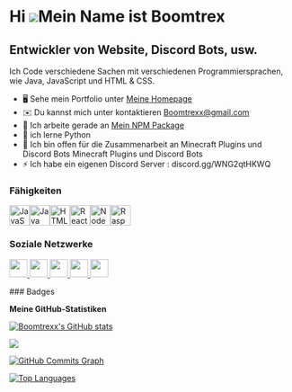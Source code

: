 Hi ![](https://user-images.githubusercontent.com/18350557/176309783-0785949b-9127-417c-8b55-ab5a4333674e.gif)Mein Name ist Boomtrex
================================================================================================================================

Entwickler von Website, Discord Bots, usw.
------------------------------------------

Ich Code verschiedene Sachen mit verschiedenen Programmiersprachen, wie Java, JavaScript und HTML & CSS.

* 🖥️  Sehe mein Portfolio unter [Meine Homepage](http://inktr.ee/Boomtrex)
* ✉️  Du kannst mich unter kontaktieren [Boomtrexx@gmail.com](mailto:Boomtrexx@gmail.com)
* 🚀  Ich arbeite gerade an [Mein NPM Package](http://github.com/Boomtrexx/say-hello-functions)
* 🧠  ich lerne Python
* 🤝  Ich bin offen für die Zusammenarbeit an Minecraft Plugins und Discord Bots Minecraft Plugins und Discord Bots
* ⚡  Ich habe ein eigenen Discord Server : discord.gg/WNG2qtHKWQ

### Fähigkeiten

<p align="left">
<a href="https://developer.mozilla.org/en-US/docs/Web/JavaScript" target="_blank" rel="noreferrer"><img src="https://raw.githubusercontent.com/danielcranney/readme-generator/main/public/icons/skills/javascript-colored.svg" width="36" height="36" alt="JavaScript" /></a><a href="https://www.oracle.com/java/" target="_blank" rel="noreferrer"><img src="https://raw.githubusercontent.com/danielcranney/readme-generator/main/public/icons/skills/java-colored.svg" width="36" height="36" alt="Java" /></a><a href="https://developer.mozilla.org/en-US/docs/Glossary/HTML5" target="_blank" rel="noreferrer"><img src="https://raw.githubusercontent.com/danielcranney/readme-generator/main/public/icons/skills/html5-colored.svg" width="36" height="36" alt="HTML5" /></a><a href="https://reactjs.org/" target="_blank" rel="noreferrer"><img src="https://raw.githubusercontent.com/danielcranney/readme-generator/main/public/icons/skills/react-colored.svg" width="36" height="36" alt="React" /></a><a href="https://nodejs.org/en/" target="_blank" rel="noreferrer"><img src="https://raw.githubusercontent.com/danielcranney/readme-generator/main/public/icons/skills/nodejs-colored.svg" width="36" height="36" alt="NodeJS" /></a><a href="https://www.raspberrypi.org/" target="_blank" rel="noreferrer"><img src="https://raw.githubusercontent.com/danielcranney/readme-generator/main/public/icons/skills/raspberrypi-colored.svg" width="36" height="36" alt="Raspberry Pi" /></a>
</p>

### Soziale Netzwerke

<p align="left"> <a href="https://discord.com/users/boomtrex" target="_blank" rel="noreferrer"> <picture> <source media="(prefers-color-scheme: dark)" srcset="undefined" /> <source media="(prefers-color-scheme: light)" srcset="https://raw.githubusercontent.com/danielcranney/readme-generator/main/public/icons/socials/discord.svg" /> <img src="https://raw.githubusercontent.com/danielcranney/readme-generator/main/public/icons/socials/discord.svg" width="32" height="32" /> </picture> </a> <a href="https://www.github.com/Boomtrexx" target="_blank" rel="noreferrer"> <picture> <source media="(prefers-color-scheme: dark)" srcset="https://raw.githubusercontent.com/danielcranney/readme-generator/main/public/icons/socials/github-dark.svg" /> <source media="(prefers-color-scheme: light)" srcset="https://raw.githubusercontent.com/danielcranney/readme-generator/main/public/icons/socials/github.svg" /> <img src="https://raw.githubusercontent.com/danielcranney/readme-generator/main/public/icons/socials/github.svg" width="32" height="32" /> </picture> </a> <a href="https://www.x.com/oomtrexx" target="_blank" rel="noreferrer"> <picture> <source media="(prefers-color-scheme: dark)" srcset="https://raw.githubusercontent.com/danielcranney/readme-generator/main/public/icons/socials/twitter-dark.svg" /> <source media="(prefers-color-scheme: light)" srcset="https://raw.githubusercontent.com/danielcranney/readme-generator/main/public/icons/socials/twitter.svg" /> <img src="https://raw.githubusercontent.com/danielcranney/readme-generator/main/public/icons/socials/twitter.svg" width="32" height="32" /> </picture> </a> <a href="https://www.youtube.com/@Boomtrexf" target="_blank" rel="noreferrer"> <picture> <source media="(prefers-color-scheme: dark)" srcset="undefined" /> <source media="(prefers-color-scheme: light)" srcset="https://raw.githubusercontent.com/danielcranney/readme-generator/main/public/icons/socials/youtube.svg" /> <img src="https://raw.githubusercontent.com/danielcranney/readme-generator/main/public/icons/socials/youtube.svg" width="32" height="32" /> </picture> </a> <a href="https://www.twitch.tv/boomtrex" target="_blank" rel="noreferrer"> <picture> <source media="(prefers-color-scheme: dark)" srcset="undefined" /> <source media="(prefers-color-scheme: light)" srcset="https://raw.githubusercontent.com/danielcranney/readme-generator/main/public/icons/socials/twitch.svg" /> <img src="https://raw.githubusercontent.com/danielcranney/readme-generator/main/public/icons/socials/twitch.svg" width="32" height="32" /> </picture> </a></p>
### Badges

<b>Meine GitHub-Statistiken</b>

<a href="http://www.github.com/Boomtrexx"><img src="https://github-readme-stats.vercel.app/api?username=Boomtrexx&show_icons=true&hide=&count_private=true&title_color=ec4899&text_color=f97316&icon_color=0891b2&bg_color=1c1917&hide_border=true&show_icons=true" alt="Boomtrexx's GitHub stats" /></a>

<a href="http://www.github.com/Boomtrexx"><img src="https://github-readme-streak-stats.herokuapp.com/?user=Boomtrexx&stroke=f97316&background=1c1917&ring=ec4899&fire=ec4899&currStreakNum=f97316&currStreakLabel=ec4899&sideNums=f97316&sideLabels=f97316&dates=f97316&hide_border=true" /></a>

<a href="http://www.github.com/Boomtrexx"><img src="https://github-readme-activity-graph.cyclic.app/graph?username=Boomtrexx&bg_color=1c1917&color=f97316&line=0891b2&point=f97316&area_color=1c1917&area=true&hide_border=true&custom_title=GitHub%20Commits%20Graph" alt="GitHub Commits Graph" /></a>

<a href="https://github.com/Boomtrexx" align="left"><img src="https://github-readme-stats.vercel.app/api/top-langs/?username=Boomtrexx&langs_count=10&title_color=ec4899&text_color=f97316&icon_color=0891b2&bg_color=1c1917&hide_border=true&locale=en&custom_title=Top%20%Languages" alt="Top Languages" /></a>
